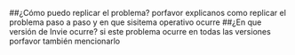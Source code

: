 ##¿Cómo puedo replicar el problema?
porfavor explicanos como replicar el problema paso a paso y en que sisitema operativo ocurre
##¿En que versión de Invie ocurre?
si este problema ocurre en todas las versiones porfavor también mencionarlo
